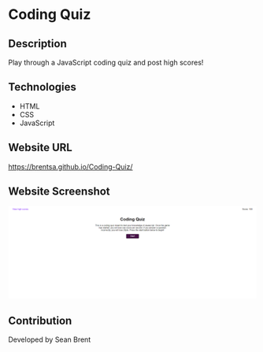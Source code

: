 # Coding Quiz

## Description
Play through a JavaScript coding quiz and post high scores!

## Technologies 
* HTML
* CSS
* JavaScript

## Website URL
 https://brentsa.github.io/Coding-Quiz/

## Website Screenshot
![Website Screenshot](./assets/images/screenshot.png)

## Contribution
Developed by Sean Brent